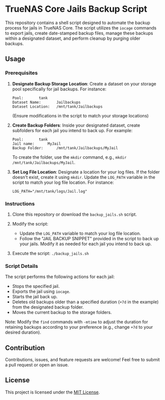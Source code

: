 # TrueNAS Core Jails Backup Script

This repository contains a shell script designed to automate the backup process for jails in TrueNAS Core. The script utilizes the `iocage` commands to export jails, create date-stamped backup files, manage these backups within a designated dataset, and perform cleanup by purging older backups.

## Usage

### Prerequisites

1. **Designate Backup Storage Location**: Create a dataset on your storage pool specifically for jail backups. For instance:
    ```
    Pool:       tank
    Dataset Name:       Jailbackups
    Dataset Location:   /mnt/tank/Jailbackups
    ```
    (Ensure modifications in the script to match your storage locations)

2. **Create Backup Folders**: Inside your designated dataset, create subfolders for each jail you intend to back up. For example:
    ```
    Pool:       tank
    Jail name:      MyJail
    Backup Folder:      /mnt/tank/Jailbackups/MyJail
    ```
    To create the folder, use the `mkdir` command, e.g., `mkdir /mnt/tank/Jailbackups/MyJail`.

3. **Set Log File Location**: Designate a location for your log files. If the folder doesn't exist, create it using `mkdir`. Update the `LOG_PATH` variable in the script to match your log file location. For instance:
    ```
    LOG_PATH="/mnt/tank/logs/Jail.log"
    ```

### Instructions

1. Clone this repository or download the `backup_jails.sh` script.

2. Modify the script:
    - Update the `LOG_PATH` variable to match your log file location.
    - Follow the "JAIL BACKUP SNIPPET" provided in the script to back up your jails. Modify it as needed for each jail you intend to back up.

3. Execute the script: `./backup_jails.sh`

### Script Details

The script performs the following actions for each jail:
- Stops the specified jail.
- Exports the jail using `iocage`.
- Starts the jail back up.
- Deletes old backups older than a specified duration (`+7d` in the example) from the designated backup folder.
- Moves the current backup to the storage folders.

Note: Modify the `find` commands with `-mtime` to adjust the duration for retaining backups according to your preference (e.g., change `+7d` to your desired duration).

## Contribution

Contributions, issues, and feature requests are welcome! Feel free to submit a pull request or open an issue.

## License

This project is licensed under the [MIT License](LICENSE).
